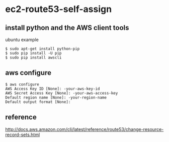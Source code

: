 # ec2-route53-self-assign



## install python and the AWS client tools
ubuntu example
```
$ sudo apt-get install python-pip
$ sudo pip install -U pip
$ sudo pip install awscli
```



## aws configure
```
$ aws configure
AWS Access Key ID [None]: -your-aws-key-id
AWS Secret Access Key [None]: -your-aws-access-key
Default region name [None]: -your-region-name
Default output format [None]:
```



## reference 
http://docs.aws.amazon.com/cli/latest/reference/route53/change-resource-record-sets.html
